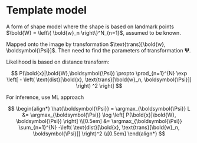 # Template model

A form of shape model where the shape is based on landmark points
$\bold{W} = \left\{ \bold{w}_n \right\}^N_{n=1}$, assumed to be known.

Mapped onto the image by transformation $\text{trans}[\bold{w}, \boldsymbol{\Psi}]$. Then need to find the parameters of transformation $\boldsymbol{\Psi}$.

Likelihood is based on distance transform:

$$
P(\bold{x}|\bold{W},\boldsymbol{\Psi}) \propto 
\prod_{n=1}^{N} \exp \left[ -
\left( \text{dist}[\bold{x}, \text{trans}[\bold{w}_n, \boldsymbol{\Psi}]] \right) ^2
\right]
$$

For inference, use ML approach

$$
\begin{align*}
\hat{\boldsymbol{\Psi}} = \argmax_{\boldsymbol{\Psi}} L &= 
\argmax_{\boldsymbol{\Psi}} \log \left[ P(\bold{x}|\bold{W}, \boldsymbol{\Psi}) \right]
\\[0.5em]
&= \argmax_{\boldsymbol{\Psi}} \sum_{n=1}^{N} -\left( 
\text{dist}[\bold{x}, \text{trans}[\bold{w}_n, \boldsymbol{\Psi}]]
\right)^2  \\[0.5em]
\end{align*}
$$

